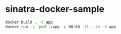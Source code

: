 # sinatra-docker-sample

```bash
docker build . -t app
docker run -v `pwd`:/app -p 80:80 -it --rm -d app
```
